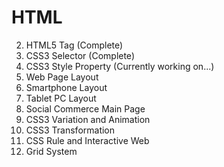 # HTML

2. HTML5 Tag (Complete)
3. CSS3 Selector (Complete)
4. CSS3 Style Property (Currently working on...)
5. Web Page Layout
6. Smartphone Layout
7. Tablet PC Layout
8. Social Commerce Main Page
9. CSS3 Variation and Animation
10. CSS3 Transformation
11. CSS Rule and Interactive Web
12. Grid System
